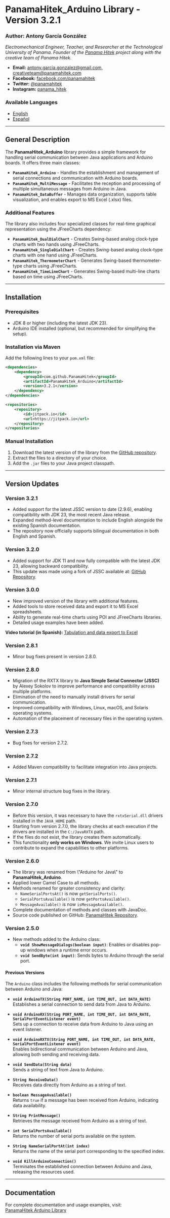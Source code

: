 # PanamaHitek_Arduino Library - Version 3.2.1

### Author: Antony García González
*Electromechanical Engineer, Teacher, and Researcher at the Technological University of Panama. Founder of the [Panama Hitek](http://panamahitek.com) project along with the creative team of Panama Hitek.*

- **Email:** [antony.garcia.gonzalez@gmail.com](mailto:antony.garcia.gonzalez@gmail.com), [creativeteam@panamahitek.com](mailto:creativeteam@panamahitek.com)
- **Facebook:** [facebook.com/panamahitek](http://facebook.com/panamahitek)
- **Twitter:** [@panamahitek](http://twitter.com/panamahitek)
- **Instagram:** [panama_hitek](http://instagram.com/panama_hitek)

### Available Languages
- [English](README.md)
- [Español](README_es.md)

---

## General Description

The **PanamaHitek_Arduino** library provides a simple framework for handling serial communication between Java applications and Arduino boards. It offers three main classes:

- **`PanamaHitek_Arduino`** - Handles the establishment and management of serial connections and communication with Arduino boards.
- **`PanamaHitek_MultiMessage`** - Facilitates the reception and processing of multiple simultaneous messages from Arduino in Java.
- **`PanamaHitek_DataBuffer`** - Manages data organization, supports table visualization, and enables export to MS Excel (.xlsx) files.

### Additional Features

The library also includes four specialized classes for real-time graphical representation using the JFreeCharts dependency:

- **`PanamaHitek_DualDialChart`** - Creates Swing-based analog clock-type charts with two hands using JFreeCharts.
- **`PanamaHitek_SingleDialChart`** - Creates Swing-based analog clock-type charts with one hand using JFreeCharts.
- **`PanamaHitek_ThermometerChart`** - Generates Swing-based thermometer-type charts using JFreeCharts.
- **`PanamaHitek_TimeLineChart`** - Generates Swing-based multi-line charts based on time using JFreeCharts.

---

## Installation

### Prerequisites

- JDK 8 or higher (including the latest JDK 23).
- Arduino IDE installed (optional, but recommended for simplifying the setup).

### Installation via Maven

Add the following lines to your `pom.xml` file:

```xml
<dependencies>
    <dependency>
        <groupId>com.github.PanamaHitek</groupId>
        <artifactId>PanamaHitek_Arduino</artifactId>
        <version>3.2.1</version>
    </dependency>
</dependencies>

<repositories>
    <repository>
        <id>jitpack.io</id>
        <url>https://jitpack.io</url>
    </repository>
</repositories>
```

### Manual Installation

1. Download the latest version of the library from the [GitHub repository](https://github.com/PanamaHitek/PanamaHitek_Arduino/releases).
2. Extract the files to a directory of your choice.
3. Add the `.jar` files to your Java project classpath.

---

## Version Updates

### Version 3.2.1
- Added support for the latest JSSC version to date (2.9.6), enabling compatibility with JDK 23, the most recent Java release.
- Expanded method-level documentation to include English alongside the existing Spanish documentation.
- The repository now officially supports bilingual documentation in both English and Spanish.

### Version 3.2.0
- Added support for JDK 11 and now fully compatible with the latest JDK 23, allowing backward compatibility.
- This update was made using a fork of JSSC available at: [GitHub Repository](https://github.com/java-native/jssc).

### Version 3.0.0
- New improved version of the library with additional features.
- Added tools to store received data and export it to MS Excel spreadsheets.
- Ability to generate real-time charts using POI and JFreeCharts libraries.
- Detailed usage examples have been added.

**Video tutorial (in Spanish):** [Tabulation and data export to Excel](https://www.youtube.com/watch?v=wo4ts0osZV8)

### Version 2.8.1
- Minor bug fixes present in version 2.8.0.

### Version 2.8.0
- Migration of the RXTX library to **Java Simple Serial Connector (JSSC)** by Alexey Sokolov to improve performance and compatibility across multiple platforms.
- Elimination of the need to manually install drivers for serial communication.
- Improved compatibility with Windows, Linux, macOS, and Solaris operating systems.
- Automation of the placement of necessary files in the operating system.

### Version 2.7.3
- Bug fixes for version 2.7.2.

### Version 2.7.2
- Added Maven compatibility to facilitate integration into Java projects.

### Version 2.7.1
- Minor internal structure bug fixes in the library.

### Version 2.7.0
- Before this version, it was necessary to have the `rxtxSerial.dll` drivers installed in the `JAVA_HOME` path.
- Starting from version 2.7.0, the library checks at each execution if the drivers are installed in the `C:/JavaRXTX` path.
- If the files do not exist, the library creates them automatically.
- This functionality **only works on Windows**. We invite Linux users to contribute to expand the capabilities to other platforms.

### Version 2.6.0
- The library was renamed from \\"Arduino for Java\\" to **PanamaHitek_Arduino**.
- Applied lower Camel Case to all methods.
- Methods renamed for greater consistency and clarity:
  - `NameSerialPortsAt()` is now `getSerialPorts()`.
  - `SerialPortsAvailable()` is now `getPortsAvailable()`.
  - `MessageAvailable()` is now `isMessageAvailable()`.
- Complete documentation of methods and classes with JavaDoc.
- Source code published on GitHub: [PanamaHitek Repository](https://github.com/PanamaHitek/PanamaHitek_Arduino).

### Version 2.5.0
- New methods added to the Arduino class:
  - **`void ShowMessageDialogs(boolean input)`**: Enables or disables pop-up windows when a runtime error occurs.
  - **`void SendByte(int input)`**: Sends bytes to Arduino through the serial port.

#### Previous Versions

The `Arduino` class includes the following methods for serial communication between Arduino and Java:

- **`void ArduinoTX(String PORT_NAME, int TIME_OUT, int DATA_RATE)`**  
  Establishes a serial connection to send data from Java to Arduino.

- **`void ArduinoRX(String PORT_NAME, int TIME_OUT, int DATA_RATE, SerialPortEventListener event)`**  
  Sets up a connection to receive data from Arduino to Java using an event listener.

- **`void ArduinoRXTX(String PORT_NAME, int TIME_OUT, int DATA_RATE, SerialPortEventListener event)`**  
  Enables bidirectional communication between Arduino and Java, allowing both sending and receiving data.

- **`void SendData(String data)`**  
  Sends a string of text from Java to Arduino.

- **`String ReceiveData()`**  
  Receives data directly from Arduino as a string of text.

- **`boolean MessageAvailable()`**  
  Returns `true` if a message has been received from Arduino, indicating data availability.

- **`String PrintMessage()`**  
  Retrieves the message received from Arduino as a string of text.

- **`int SerialPortsAvailable()`**  
  Returns the number of serial ports available on the system.

- **`String NameSerialPortAt(int index)`**  
  Returns the name of the serial port corresponding to the specified index.

- **`void KillArduinoConnection()`**  
  Terminates the established connection between Arduino and Java, releasing the resources used.


---

## Documentation

For complete documentation and usage examples, visit:  
[PanamaHitek Arduino Library](http://panamahitek.com/libreria-arduino-para-java/)